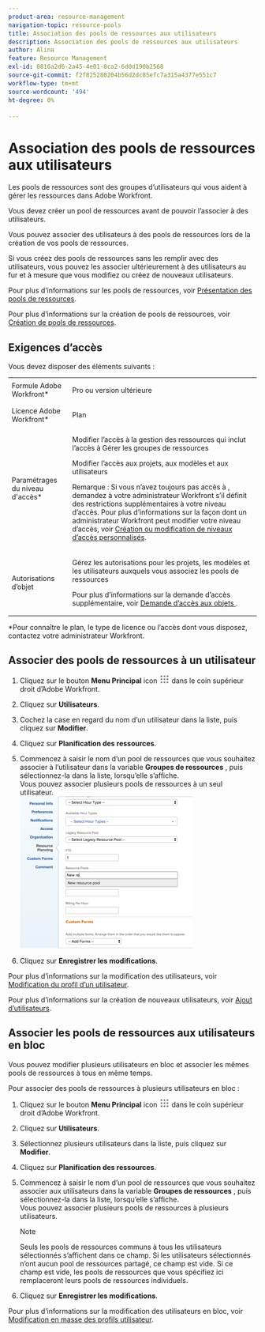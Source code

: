 ```yaml
---
product-area: resource-management
navigation-topic: resource-pools
title: Association des pools de ressources aux utilisateurs
description: Association des pools de ressources aux utilisateurs
author: Alina
feature: Resource Management
exl-id: 0816a2d6-2a45-4e01-8ca2-6d0d190b2568
source-git-commit: f2f825280204b56d2dc85efc7a315a4377e551c7
workflow-type: tm+mt
source-wordcount: '494'
ht-degree: 0%

---
```


# Association des pools de ressources aux utilisateurs

<!--
<p data-mc-conditions="QuicksilverOrClassic.Draft mode">(NOTE: The info about how to add resource pools to users, are duplicated from the articles listed in those sections (Creating Users, etc). I decided to keep the steps here because those articles are too long to rummage through for updating just this one field.)</p>
-->

Les pools de ressources sont des groupes d’utilisateurs qui vous aident à gérer les ressources dans Adobe Workfront.

Vous devez créer un pool de ressources avant de pouvoir l’associer à des utilisateurs.

Vous pouvez associer des utilisateurs à des pools de ressources lors de la création de vos pools de ressources.

Si vous créez des pools de ressources sans les remplir avec des utilisateurs, vous pouvez les associer ultérieurement à des utilisateurs au fur et à mesure que vous modifiez ou créez de nouveaux utilisateurs.

Pour plus d’informations sur les pools de ressources, voir [Présentation des pools de ressources](../../../resource-mgmt/resource-planning/resource-pools/work-with-resource-pools.md).

Pour plus d’informations sur la création de pools de ressources, voir [Création de pools de ressources](../../../resource-mgmt/resource-planning/resource-pools/create-resource-pools.md).

## Exigences d’accès

Vous devez disposer des éléments suivants :

<table style="table-layout:auto"> 
 <col> 
 <col> 
 <tbody> 
  <tr> 
   <td role="rowheader">Formule Adobe Workfront*</td> 
   <td> <p>Pro ou version ultérieure</p> </td> 
  </tr> 
  <tr> 
   <td role="rowheader">Licence Adobe Workfront*</td> 
   <td> <p>Plan </p> </td> 
  </tr> 
  <tr> 
   <td role="rowheader">Paramétrages du niveau d'accès*</td> 
   <td> <p>Modifier l’accès à la gestion des ressources qui inclut l’accès à Gérer les groupes de ressources</p> <p>Modifier l’accès aux projets, aux modèles et aux utilisateurs</p> <p>Remarque : Si vous n’avez toujours pas accès à , demandez à votre administrateur Workfront s’il définit des restrictions supplémentaires à votre niveau d’accès. Pour plus d’informations sur la façon dont un administrateur Workfront peut modifier votre niveau d’accès, voir <a href="../../../administration-and-setup/add-users/configure-and-grant-access/create-modify-access-levels.md" class="MCXref xref">Création ou modification de niveaux d’accès personnalisés</a>.</p> </td> 
  </tr> 
  <tr data-mc-conditions=""> 
   <td role="rowheader">Autorisations d’objet</td> 
   <td> <p>Gérez les autorisations pour les projets, les modèles et les utilisateurs auxquels vous associez les pools de ressources</p> <p>Pour plus d’informations sur la demande d’accès supplémentaire, voir <a href="../../../workfront-basics/grant-and-request-access-to-objects/request-access.md" class="MCXref xref">Demande d’accès aux objets </a>.</p> </td> 
  </tr> 
 </tbody> 
</table>

&#42;Pour connaître le plan, le type de licence ou l’accès dont vous disposez, contactez votre administrateur Workfront.

## Associer des pools de ressources à un utilisateur

1. Cliquez sur le bouton **Menu Principal** icon ![](assets/main-menu-icon.png) dans le coin supérieur droit d’Adobe Workfront.

1. Cliquez sur **Utilisateurs**.
1. Cochez la case en regard du nom d’un utilisateur dans la liste, puis cliquez sur **Modifier**.
1. Cliquez sur **Planification des ressources**.
1. Commencez à saisir le nom d’un pool de ressources que vous souhaitez associer à l’utilisateur dans la variable **Groupes de ressources** , puis sélectionnez-la dans la liste, lorsqu’elle s’affiche.\
   Vous pouvez associer plusieurs pools de ressources à un seul utilisateur.\
   ![add_resource_pool_to_user.png](assets/add-resource-pool-to-user-350x307.png)

1. Cliquez sur **Enregistrer les modifications**.

Pour plus d’informations sur la modification des utilisateurs, voir [Modification du profil d’un utilisateur](../../../administration-and-setup/add-users/create-and-manage-users/edit-a-users-profile.md).

Pour plus d’informations sur la création de nouveaux utilisateurs, voir [Ajout d’utilisateurs](../../../administration-and-setup/add-users/create-and-manage-users/add-users.md).

## Associer les pools de ressources aux utilisateurs en bloc

Vous pouvez modifier plusieurs utilisateurs en bloc et associer les mêmes pools de ressources à tous en même temps.

Pour associer des pools de ressources à plusieurs utilisateurs en bloc :

1. Cliquez sur le bouton **Menu Principal** icon ![](assets/main-menu-icon.png) dans le coin supérieur droit d’Adobe Workfront.

1. Cliquez sur **Utilisateurs**.
1. Sélectionnez plusieurs utilisateurs dans la liste, puis cliquez sur **Modifier**.
1. Cliquez sur **Planification des ressources**.
1. Commencez à saisir le nom d’un pool de ressources que vous souhaitez associer aux utilisateurs dans la variable **Groupes de ressources** , puis sélectionnez-la dans la liste, lorsqu’elle s’affiche.\
   Vous pouvez associer plusieurs pools de ressources à plusieurs utilisateurs.

   >[!NOTE]
   >
   >Seuls les pools de ressources communs à tous les utilisateurs sélectionnés s’affichent dans ce champ. Si les utilisateurs sélectionnés n’ont aucun pool de ressources partagé, ce champ est vide. Si ce champ est vide, les pools de ressources que vous spécifiez ici remplaceront leurs pools de ressources individuels.

1. Cliquez sur **Enregistrer les modifications**.

Pour plus d’informations sur la modification des utilisateurs en bloc, voir [Modification en masse des profils utilisateur](../../../administration-and-setup/add-users/create-and-manage-users/edit-user-profiles-in-bulk.md).

